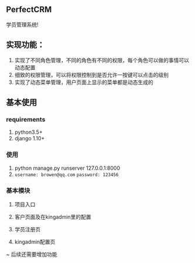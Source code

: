 
## PerfectCRM
学员管理系统!
## 实现功能：
1.  实现了不同角色管理，不同的角色有不同的权限，每个角色可以做的事情可以动态配置
2.  细致的权限管理，可以将权限控制到是否允许一按键可以点击的级别
3.  实现了动态菜单管理，用户页面上显示的菜单都是动态生成的
## 基本使用
### requirements
1. python3.5+
2. django 1.10+

### 使用
1. python manage.py runserver 127.0.0.1:8000
2. `username: browen@qq.com`  `password: 123456`
### 基本模块
1. 项目入口

2. 客户页面及在kingadmin里的配置

3. 学员注册页

4. kingadmin配置页

~ 后续还需要增加功能




